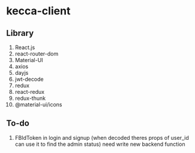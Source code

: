 # kecca-client

## Library

1. React.js
2. react-router-dom
3. Material-UI
4. axios
5. dayjs
6. jwt-decode
7. redux
8. react-redux
9. redux-thunk
10. @material-ui/icons

## To-do

1. FBIdToken in login and signup (when decoded theres props of user_id can use it to find the admin status) need write new backend function

